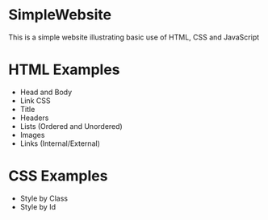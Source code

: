 # SimpleWebsite
This is a simple website illustrating basic use of HTML, CSS and JavaScript

# HTML Examples
- Head and Body
- Link CSS
- Title
- Headers
- Lists (Ordered and Unordered)
- Images
- Links (Internal/External)

# CSS Examples
- Style by Class
- Style by Id